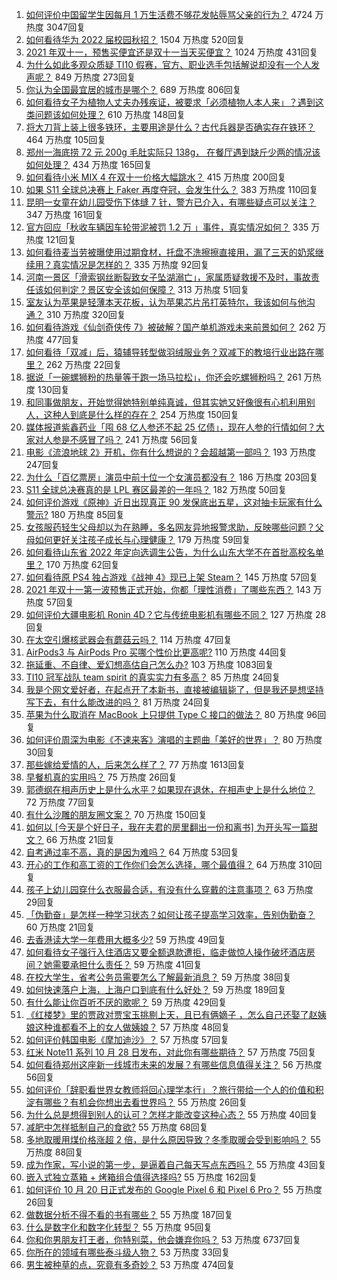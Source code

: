 1. [如何评价中国留学生因每月 1 万生活费不够花发帖辱骂父亲的行为？](https://www.zhihu.com/question/493072693) 4724 万热度 3047回复
1. [如何看待华为 2022 届校园秋招？](https://www.zhihu.com/question/493343078) 1504 万热度 520回复
1. [2021 年双十一，预售买便宜还是双十一当天买便宜？](https://www.zhihu.com/question/489979828) 1024 万热度 431回复
1. [为什么如此多观众质疑 TI10 假赛，官方、职业选手包括解说却没有一个人发声呢？](https://www.zhihu.com/question/493249344) 849 万热度 273回复
1. [你认为全国最宜居的城市是哪个？](https://www.zhihu.com/question/488808761) 689 万热度 806回复
1. [如何看待女子为植物人丈夫办残疾证，被要求「必须植物人本人来」？遇到这类问题该如何处理？](https://www.zhihu.com/question/493431439) 610 万热度 148回复
1. [将大刀背上装上很多铁环，主要用途是什么？古代兵器是否确实存在铁环？](https://www.zhihu.com/question/25252859) 464 万热度 105回复
1. [郑州一海底捞 72 元 200g 毛肚实际只 138g， 在餐厅遇到缺斤少两的情况该如何处理？](https://www.zhihu.com/question/493293360) 434 万热度 165回复
1. [如何看待小米 MIX 4 在双十一价格大幅跳水？](https://www.zhihu.com/question/493416533) 415 万热度 200回复
1. [如果 S11 全球总决赛上 Faker 再度夺冠，会发生什么？](https://www.zhihu.com/question/493245034) 383 万热度 110回复
1. [昆明一女童在幼儿园受伤下体缝 7 针，警方已介入，有哪些疑点可以关注？](https://www.zhihu.com/question/493427454) 347 万热度 161回复
1. [官方回应「秋收车辆因车轮带泥被罚 1.2 万 」事件，真实情况如何？](https://www.zhihu.com/question/493101460) 335 万热度 121回复
1. [如何看待麦当劳被曝使用过期食材，托盘不洗擦擦直接用，漏了三天的奶浆继续用？真实情况是怎样的？](https://www.zhihu.com/question/493528987) 335 万热度 92回复
1. [河南一景区「滑索钢丝断裂致女子坠湖溺亡」，家属质疑救援不及时，事故责任该如何判定？景区安全该如何保障？](https://www.zhihu.com/question/493254337) 313 万热度 51回复
1. [室友认为苹果是轻薄本天花板，认为苹果芯片吊打英特尔，我该如何与他沟通？](https://www.zhihu.com/question/486903361) 310 万热度 320回复
1. [如何看待游戏《仙剑奇侠传 7》被破解？国产单机游戏未来前景如何？](https://www.zhihu.com/question/493060450) 262 万热度 477回复
1. [如何看待「双减」后，猿辅导转型做羽绒服业务？双减下的教培行业出路在哪里？](https://www.zhihu.com/question/493311623) 262 万热度 22回复
1. [据说「一碗螺狮粉的热量等于跑一场马拉松」，你还会吃螺狮粉吗？](https://www.zhihu.com/question/492405982) 261 万热度 130回复
1. [和同事做朋友，开始觉得她特别单纯真诚，但其实她又好像很有心机利用别人，这种人到底是什么样的存在？](https://www.zhihu.com/question/492932503) 254 万热度 150回复
1. [媒体报道紫鑫药业「囤 68 亿人参还不起 25 亿债」，现在人参的行情如何？大家对人参是不感冒了吗？](https://www.zhihu.com/question/493420208) 241 万热度 56回复
1. [电影《流浪地球 2》开机，你有什么想说的？会超越第一部吗？](https://www.zhihu.com/question/492543746) 193 万热度 247回复
1. [为什么「百亿票房」演员中前十位一个女演员都没有？](https://www.zhihu.com/question/493017090) 186 万热度 203回复
1. [S11 全球总决赛真的是 LPL 赛区最差的一年吗？](https://www.zhihu.com/question/492955893) 182 万热度 50回复
1. [如何评价游戏《原神》近日出现真正 90 发保底出五星，这对抽卡玩家有什么警示?](https://www.zhihu.com/question/492633758) 180 万热度 85回复
1. [女孩服药轻生父母却以为在熟睡，多名网友异地报警求助，反映哪些问题？父母如何更好关注孩子成长与心理健康？](https://www.zhihu.com/question/493263849) 179 万热度 59回复
1. [如何看待山东省 2022 年定向选调生公告，为什么山东大学不在首批高校名单里？](https://www.zhihu.com/question/492828841) 170 万热度 62回复
1. [如何看待原 PS4 独占游戏《战神 4》现已上架 Steam？](https://www.zhihu.com/question/493589279) 145 万热度 57回复
1. [2021 年双十一第一波预售正式开始，你都「理性消费」了哪些东西？](https://www.zhihu.com/question/493557288) 143 万热度 57回复
1. [如何评价大疆电影机 Ronin 4D？它与传统电影机有哪些不同？](https://www.zhihu.com/question/493575151) 127 万热度 28回复
1. [在太空引爆核武器会有蘑菇云吗？](https://www.zhihu.com/question/486896102) 114 万热度 47回复
1. [AirPods3 与 AirPods Pro 买哪个性价比更高呢?](https://www.zhihu.com/question/493209588) 110 万热度 44回复
1. [拖延重、不自律、爱幻想高估自己怎么办?](https://www.zhihu.com/question/352900158) 103 万热度 1083回复
1. [TI10 冠军战队 team spirit 的真实实力有多高？](https://www.zhihu.com/question/493355391) 85 万热度 24回复
1. [我是个网文爱好者，在起点开了本新书，直接被编辑毙了，但是我还是想坚持写下去，有什么能改进的吗？](https://www.zhihu.com/question/493216976) 81 万热度 24回复
1. [苹果为什么取消在 MacBook 上只提供 Type C 接口的做法？](https://www.zhihu.com/question/493201692) 80 万热度 96回复
1. [如何评价周深为电影《不速来客》演唱的主题曲「美好的世界」？](https://www.zhihu.com/question/493385256) 80 万热度 30回复
1. [那些嫁给爱情的人，后来怎么样了？](https://www.zhihu.com/question/64402330) 77 万热度 1613回复
1. [早餐机真的实用吗？](https://www.zhihu.com/question/385737709) 75 万热度 26回复
1. [郭德纲在相声历史上是什么水平？如果现在退休，在相声史上是什么地位？](https://www.zhihu.com/question/454756076) 72 万热度 77回复
1. [有什么沙雕的朋友圈文案？](https://www.zhihu.com/question/479197730) 70 万热度 150回复
1. [如何以 [今天是个好日子，我在夫君的房里翻出一份和离书] 为开头写一篇甜文？](https://www.zhihu.com/question/491498426) 66 万热度 21回复
1. [自考通过率不高，真的是因为难吗？](https://www.zhihu.com/question/484231703) 64 万热度 53回复
1. [开心的工作和高工资的工作你们会怎么选择，哪个最值得？](https://www.zhihu.com/question/486423724) 64 万热度 310回复
1. [孩子上幼儿园穿什么衣服最合适，有没有什么穿戴的注意事项？](https://www.zhihu.com/question/491167036) 63 万热度 29回复
1. [「伪勤奋」是怎样一种学习状态？如何让孩子提高学习效率，告别伪勤奋？](https://www.zhihu.com/question/493146163) 60 万热度 21回复
1. [去香港读大学一年费用大概多少?](https://www.zhihu.com/question/35181006) 59 万热度 49回复
1. [如何看待女子强行入住酒店又要全额退款遭拒，临走做惊人操作破坏酒店房间？她需要承担什么责任？](https://www.zhihu.com/question/493273716) 59 万热度 41回复
1. [在校大学生，省考公务员需要怎么了解最新消息？](https://www.zhihu.com/question/488029362) 59 万热度 38回复
1. [如何快速落户上海，上海户口到底有什么好处？](https://www.zhihu.com/question/455579654) 59 万热度 189回复
1. [有什么能让你百听不厌的歌呢？](https://www.zhihu.com/question/484035244) 59 万热度 429回复
1. [《红楼梦》里的贾政对贾宝玉挑剔上天，且已有俩嫡子 ，怎么自己还娶了赵姨娘这种谁都看不上的女人做姨娘？](https://www.zhihu.com/question/490128228) 57 万热度 48回复
1. [如何评价韩国电影《摩加迪沙》？](https://www.zhihu.com/question/481786317) 57 万热度 57回复
1. [红米 Note11 系列 10 月 28 日发布，对此你有哪些期待？](https://www.zhihu.com/question/492300425) 57 万热度 75回复
1. [如何看待郑州这座新一线城市未来的发展？有哪些信息值得关注？](https://www.zhihu.com/question/493445261) 56 万热度 56回复
1. [如何评价「辞职看世界女教师将回心理学本行」？旅行带给一个人的价值和积淀有哪些？有机会你想出去看世界吗？](https://www.zhihu.com/question/493198242) 55 万热度 26回复
1. [为什么总是想得到别人的认可？怎样才能改变这种心态？](https://www.zhihu.com/question/30584023) 55 万热度 40回复
1. [减肥中怎样抵制自己的食欲?](https://www.zhihu.com/question/459324649) 55 万热度 68回复
1. [多地取暖用煤价格涨超 2 倍，是什么原因导致？冬季取暖会受到影响吗？](https://www.zhihu.com/question/493430485) 55 万热度 88回复
1. [成为作家，写小说的第一步，是逼着自己每天写点东西吗？](https://www.zhihu.com/question/482230862) 55 万热度 43回复
1. [嵌入式独立蒸箱 + 烤箱组合值得选择吗?](https://www.zhihu.com/question/493082021) 55 万热度 162回复
1. [如何评价 10 月 20 日正式发布的 Google Pixel 6 和 Pixel 6 Pro？](https://www.zhihu.com/question/477813513) 55 万热度 26回复
1. [做数据分析不得不看的书有哪些？](https://www.zhihu.com/question/19640095) 55 万热度 187回复
1. [什么是数字化和数字化转型？](https://www.zhihu.com/question/343916263) 55 万热度 95回复
1. [你和你男朋友打王者，你特别菜，他会嫌弃你吗？](https://www.zhihu.com/question/389403235) 53 万热度 6737回复
1. [你所在的领域有哪些泰斗级人物？](https://www.zhihu.com/question/491936343) 53 万热度 33回复
1. [男生被种草的点，究竟有多奇妙？](https://www.zhihu.com/question/493487580) 53 万热度 474回复